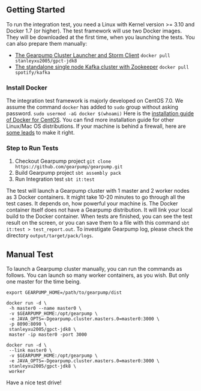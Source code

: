 ## Getting Started

To run the integration test, you need a Linux with Kernel version >= 3.10 and Docker 1.7 (or higher). The test framework will use two Docker images. They will be downloaded at the first time, when you launching the tests. You can also prepare them manually:

 * [The Gearpump Cluster Launcher and Storm Client](https://hub.docker.com/r/stanleyxu2005/gpct-jdk8)
   `docker pull stanleyxu2005/gpct-jdk8`
 * [The standalone single node Kafka cluster with Zookeeper](https://hub.docker.com/r/spotify/kafka/)
   `docker pull spotify/kafka`

### Install Docker

The integration test framework is majorly developed on CentOS 7.0. We assume the command `docker` has added to `sudo` group without asking password. `sudo usermod -aG docker $(whoami)` Here is the [installation guide of Docker for CentOS](http://docs.docker.com/engine/installation/centos/). You can find more installation guide for other Linux/Mac OS distributions. If your machine is behind a firewall, here are [some leads](https://github.com/gearpump/gearpump-docker) to make it right.

### Step to Run Tests

1. Checkout Gearpump project
   `git clone https://github.com/gearpump/gearpump.git`
2. Build Gearpump project
   `sbt assembly pack`
3. Run Integration test
   `sbt it:test`

The test will launch a Gearpump cluster with 1 master and 2 worker nodes as 3 Docker containers. It might take 10-20 minutes to go through all the test cases. It depends on, how powerful your machine is. The Docker container itself does not have a Gearpump distribution. It will link your local build to the Docker container. When tests are finished, you can see the test result on the screen, or you can save them to a file with this command `sbt it:test > test_report.out`. To investigate Gearpump log, please check the directory `output/target/pack/logs`.

## Manual Test

To launch a Gearpump cluster manually, you can run the commands as follows. You can launch so many worker containers, as you wish. But only one master for the time being.
```
export GEARPUMP_HOME=/path/to/gearpump/dist

docker run -d \
 -h master0 --name master0 \
 -v $GEARPUMP_HOME:/opt/gearpump \
 -e JAVA_OPTS=-Dgearpump.cluster.masters.0=master0:3000 \
 -p 8090:8090 \
 stanleyxu2005/gpct-jdk8 \
 master -ip master0 -port 3000

docker run -d \
 --link master0 \
 -v $GEARPUMP_HOME:/opt/gearpump \
 -e JAVA_OPTS=-Dgearpump.cluster.masters.0=master0:3000 \
 stanleyxu2005/gpct-jdk8 \
 worker
```

Have a nice test drive!